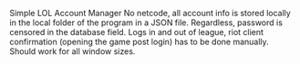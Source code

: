 Simple LOL Account Manager
No netcode, all account info is stored locally in the local folder of the program in a JSON file. Regardless, password is censored in the database field. 
Logs in and out of league, riot client confirmation (opening the game post login) has to be done manually.
Should work for all window sizes.
